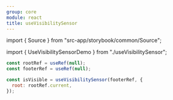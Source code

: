 ```yaml
---
group: core
module: react
title: useVisibilitySensor
---
```


import { Source } from "src-app/storybook/common/Source";

import { UseVisibilitySensorDemo } from "./useVisibilitySensor";

<UseVisibilitySensorDemo />

```jsx {4}
const rootRef = useRef(null);
const footerRef = useRef(null);

const isVisible = useVisibilitySensor(footerRef, {
  root: rootRef.current,
});
```

<Source path="src-core/react/useVisibilitySensor.ts" />
